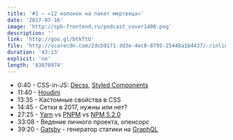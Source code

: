 ```yaml
---
title: '#1 — «12 колонок на пакет мертвеца»'
date: '2017-07-16'
image: 'http://spb-frontend.ru/podcast_cover1400.png'
description: ''
link: 'http://goo.gl/btkTtU'
file: 'http://ucarecdn.com/2dcb9171-3d3e-4ec8-8795-25448a1b4437/-/inline/yes/SPBFrontendDrinkcast01.mp3'
duration: '43:13'
explicit: 'no'
length: '83070974'
---
```


- <a class='podcast_time'>0:40</a> - CSS-in-JS: [Decss](https://github.com/kossnocorp/decss), [Styled Components](https://github.com/styled-components/styled-components)
- <a class='podcast_time'>11:40</a> - [Houdini](https://habrahabr.ru/company/mailru/blog/282027/)
- <a class='podcast_time'>13:35</a> - Кастомные свойства в CSS
- <a class='podcast_time'>14:45</a> - Сетки в 2017, нужны или нет?
- <a class='podcast_time'>27:25</a> - [Yarn](https://yarnpkg.com/lang/en/) vs [PNPM](https://pnpm.js.org/) vs [NPM 5.2.0](https://www.npmjs.com/)
- <a class='podcast_time'>33:08</a> - Ведение личного проекта, опенсорс
- <a class='podcast_time'>39:20</a> - [Gatsby](https://github.com/gatsbyjs/gatsby) - генератор статики на [GraphQL](http://graphql.org/)
